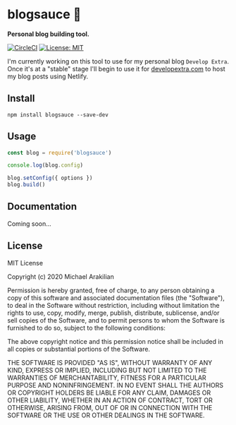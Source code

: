 # blogsauce :spaghetti:

**Personal blog building tool.**

[![CircleCI](https://circleci.com/gh/developextra/blogsauce.svg?style=shield)](https://circleci.com/gh/developextra/blogsauce)
[![License: MIT](https://img.shields.io/badge/License-MIT-yellow.svg)](https://github.com/developextra/blogsauce/blob/master/LICENSE.md)

I'm currently working on this tool to use for my
personal blog `Develop Extra`. Once it's at a "stable" stage 
I'll begin to use it for [developextra.com](https://github.com/developextra/developextra.com)
to host my blog posts using Netlify.

## Install
```
npm install blogsauce --save-dev
```

## Usage
```js
const blog = require('blogsauce')

console.log(blog.config)

blog.setConfig({ options })
blog.build()
```

## Documentation

Coming soon...

## License

MIT License

Copyright (c) 2020 Michael Arakilian

Permission is hereby granted, free of charge, to any person obtaining a copy
of this software and associated documentation files (the "Software"), to deal
in the Software without restriction, including without limitation the rights
to use, copy, modify, merge, publish, distribute, sublicense, and/or sell
copies of the Software, and to permit persons to whom the Software is
furnished to do so, subject to the following conditions:

The above copyright notice and this permission notice shall be included in all
copies or substantial portions of the Software.

THE SOFTWARE IS PROVIDED "AS IS", WITHOUT WARRANTY OF ANY KIND, EXPRESS OR
IMPLIED, INCLUDING BUT NOT LIMITED TO THE WARRANTIES OF MERCHANTABILITY,
FITNESS FOR A PARTICULAR PURPOSE AND NONINFRINGEMENT. IN NO EVENT SHALL THE
AUTHORS OR COPYRIGHT HOLDERS BE LIABLE FOR ANY CLAIM, DAMAGES OR OTHER
LIABILITY, WHETHER IN AN ACTION OF CONTRACT, TORT OR OTHERWISE, ARISING FROM,
OUT OF OR IN CONNECTION WITH THE SOFTWARE OR THE USE OR OTHER DEALINGS IN THE
SOFTWARE.